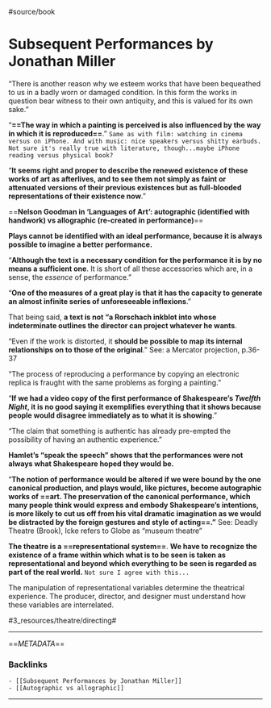 #source/book

# Subsequent Performances by Jonathan Miller
“There is another reason why we esteem works that have been bequeathed to us in a badly worn or damaged condition. In this form the works in question bear witness to their own antiquity, and this is valued for its own sake.”

“**==The way in which a painting is perceived is also influenced by the way in which it is reproduced==**.”
`Same as with film: watching in cinema versus on iPhone. And with music: nice speakers versus shitty earbuds. Not sure it's really true with literature, though...maybe iPhone reading versus physical book?`

“**It seems right and proper to describe the renewed existence of these works of art as afterlives, and to see them not simply as faint or attenuated versions of their previous existences but as full-blooded representations of their existence now**.”

==**Nelson Goodman in ‘Languages of Art’: autographic (identified with handwork) vs allographic (re-created in performance)**==

**Plays cannot be identified with an ideal performance, because it is always possible to imagine a better performance.**

“**Although the text is a necessary condition for the performance it is by no means a sufficient one**. It is short of all these accessories which are, in a sense, the *essence* of performance.”

“**One of the measures of a great play is that it has the capacity to generate an almost infinite series of unforeseeable inflexions**.”

That being said, **a text is not “a Rorschach inkblot into whose indeterminate outlines the director can project whatever he wants**.

“Even if the work is distorted, it **should be possible to map its internal relationships on to those of the original**.”
See: a Mercator projection, p.36-37

“The process of reproducing a performance by copying an electronic replica is fraught with the same problems as forging a painting.”

“**If we had a video copy of the first performance of Shakespeare’s *Twelfth Night*, it is no good saying it exemplifies everything that it shows because people would disagree immediately as to what it is showing**.”

“The claim that something is authentic has already pre-empted the possibility of having an authentic experience.”

**Hamlet’s “speak the speech” shows that the performances were not always what Shakespeare hoped they would be.**

“**The notion of performance would be altered if we were bound by the one canonical production, and plays would, like pictures, become autographic works of ==art. The preservation of the canonical performance, which many people think would express and embody Shakespeare’s intentions, is more likely to cut us off from his vital dramatic imagination as we would be distracted by the foreign gestures and style of acting==.”**
See: Deadly Theatre (Brook), Icke refers to Globe as “museum theatre”

**The theatre is a ==representational system==**. **We have to recognize the existence of a frame within which what is to be seen is taken as representational and beyond which everything to be seen is regarded as part of the real world.**
`Not sure I agree with this...`

The manipulation of representational variables determine the theatrical experience. The producer, director, and designer must understand how these variables are interrelated.


#3_resources/theatre/directing#


 
- - - -
==*METADATA*==
### Backlinks
	- [[Subsequent Performances by Jonathan Miller]]
	- [[Autographic vs allographic]]
- - - -